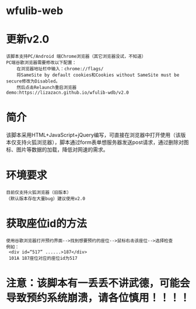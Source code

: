 # wfulib-web
# 更新v2.0
    该脚本支持PC/Android 端Chrome浏览器（其它浏览器没试，不知道）
    PC端谷歌浏览器需要修改以下配置：
        在浏览器地址栏中输入：chrome://flags/
        将SameSite by default cookies和Cookies without SameSite must be secure修改为Disabled。
        然后点击Relaunch重启浏览器
    demo:https://lizazacn.github.io/wfulib-wdb/v2.0

# 简介
该脚本采用HTML+JavaScript+jQuery编写，可直接在浏览器中打开使用（该版本仅支持火狐浏览器），脚本通过form表单想服务器发送post请求，通过删除对图标、图片等数据的加载，降低对网速的需求。
# 环境要求
    目前仅支持火狐浏览器（旧版本）
    （默认版本存在大量bug）建议使用v2.0
# 获取座位id的方法
    使用谷歌浏览器打开预约界面-->找到想要预约的座位-->鼠标右击该座位-->选择检查
    例如：
     <div id=“517” ......>187</div>
     101A 187座位对应的座位id为517
# 注意：该脚本有一丢丢不讲武德，可能会导致预约系统崩溃，请各位慎用！！！！
